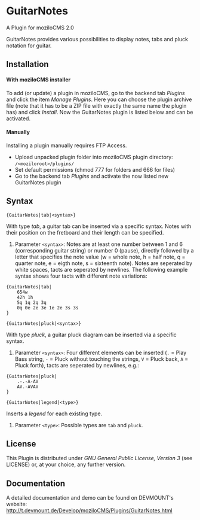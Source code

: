 GuitarNotes
===========

A Plugin for moziloCMS 2.0

GuitarNotes provides various possibilities to display notes, tabs and pluck notation for guitar.

## Installation
#### With moziloCMS installer
To add (or update) a plugin in moziloCMS, go to the backend tab *Plugins* and click the item *Manage Plugins*. Here you can choose the plugin archive file (note that it has to be a ZIP file with exactly the same name the plugin has) and click *Install*. Now the GuitarNotes plugin is listed below and can be activated.

#### Manually
Installing a plugin manually requires FTP Access.
- Upload unpacked plugin folder into moziloCMS plugin directory: ```/<moziloroot>/plugins/```
- Set default permissions (chmod 777 for folders and 666 for files)
- Go to the backend tab *Plugins* and activate the now listed new GuitarNotes plugin

## Syntax
```
{GuitarNotes|tab|<syntax>}
```
With type *tab*, a guitar tab can be inserted via a specific syntax. Notes with their position on the fretboard and their length can be specified.

1. Parameter ```<syntax>```: Notes are at least one number between 1 and 6 (corresponding guitar string) or number 0 (pause), directly followed by a letter that specifies the note value (w = whole note, h = half note, q = quarter note, e = eigth note, s = sixteenth note). Notes are seperated by white spaces, tacts are seperated by newlines. The following example syntax shows four tacts with different note variations:
```
{GuitarNotes|tab|
    654w
    42h 1h
    5q 1q 2q 3q
    0q 0e 2e 3e 1e 2e 3s 3s
}
```

```
{GuitarNotes|pluck|<syntax>}
```
With type *pluck*, a guitar pluck diagram can be inserted via a specific syntax.

1. Parameter ```<syntax>```: Four different elements can be inserted (```.``` = Play Bass string, ```-``` = Pluck without touching the strings, ```V``` = Pluck back, ```A``` = Pluck forth), tacts are seperated by newlines, e.g.:
```
{GuitarNotes|pluck|
    .-.-A-AV
    AV.-AVAV
}
```

```
{GuitarNotes|legend|<type>}
```
Inserts a *legend* for each existing type.

1. Parameter ```<type>```: Possible types are ```tab``` and ```pluck```.

## License
This Plugin is distributed under *GNU General Public License, Version 3* (see LICENSE) or, at your choice, any further version.

## Documentation
A detailed documentation and demo can be found on DEVMOUNT's website:
http://t.devmount.de/Develop/moziloCMS/Plugins/GuitarNotes.html

